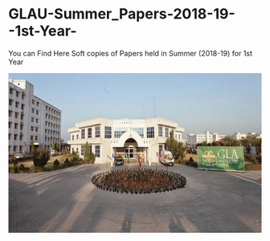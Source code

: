 # GLAU-Summer_Papers-2018-19--1st-Year-
You can Find Here Soft copies of Papers held in Summer (2018-19) for 1st Year


<p align="center"><img src="https://github.com/shivamyadav37/GLAU-Summer_Papers-2018-19--1st-Year-/blob/master/1506065466cccccccccccccccccccccccccccc.png" /></p>

